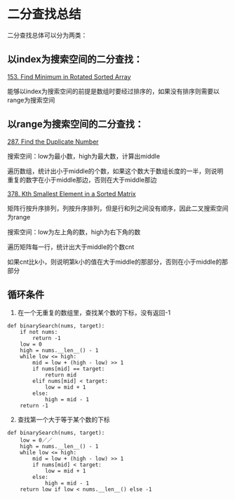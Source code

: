 # 二分查找总结

二分查找总体可以分为两类：

## 以index为搜索空间的二分查找：

[153. Find Minimum in Rotated Sorted Array](https://leetcode.com/problems/find-minimum-in-rotated-sorted-array/#/description)

能够以index为搜索空间的前提是数组时要经过排序的，如果没有排序则需要以range为搜索空间

## 以range为搜索空间的二分查找：

[287. Find the Duplicate Number](https://leetcode.com/problems/find-the-duplicate-number/#/description)

搜索空间：low为最小数，high为最大数，计算出middle

遍历数组，统计出小于middle的个数，如果这个数大于数组长度的一半，则说明重复的数字在小于middle那边，否则在大于middle那边

[378. Kth Smallest Element in a Sorted Matrix](https://leetcode.com/problems/find-the-duplicate-number/#/description)

矩阵行按升序排列，列按升序排列，但是行和列之间没有顺序，因此二叉搜索空间为range

搜索空间：low为左上角的数，high为右下角的数

遍历矩阵每一行，统计出大于middle的个数cnt

如果cnt比k小，则说明第k小的值在大于middle的那部分，否则在小于middle的那部分





## 循环条件
1. 在一个无重复的数组里，查找某个数的下标，没有返回-1
```
def binarySearch(nums, target):
   	if not nums:
   		return -1
	low = 0
   	high = nums.__len__() - 1
   	while low <= high:
   		mid = low + (high - low) >> 1
   		if nums[mid] == target:
   			return mid
   		elif nums[mid] < target:
   			low = mid + 1
   		else:
   			high = mid - 1
   	return -1
```
2. 查找第一个大于等于某个数的下标
```
def binarySearch(nums, target):
	low = 0／／
	high = nums.__len__() - 1
	while low <= high:
		mid = low + (high - low) >> 1
		if nums[mid] < target:
			low = mid + 1
		else:
			high = mid - 1
	return low if low < nums.__len__() else -1
```